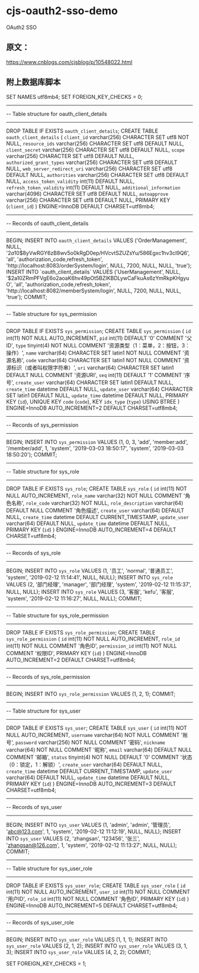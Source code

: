 # cjs-oauth2-sso-demo
OAuth2 SSO
## 原文：
https://www.cnblogs.com/cjsblog/p/10548022.html

## 附上数据库脚本


SET NAMES utf8mb4;
SET FOREIGN_KEY_CHECKS = 0;

-- ----------------------------
-- Table structure for oauth_client_details
-- ----------------------------
DROP TABLE IF EXISTS `oauth_client_details`;
CREATE TABLE `oauth_client_details` (
  `client_id` varchar(256) CHARACTER SET utf8 NOT NULL,
  `resource_ids` varchar(256) CHARACTER SET utf8 DEFAULT NULL,
  `client_secret` varchar(256) CHARACTER SET utf8 DEFAULT NULL,
  `scope` varchar(256) CHARACTER SET utf8 DEFAULT NULL,
  `authorized_grant_types` varchar(256) CHARACTER SET utf8 DEFAULT NULL,
  `web_server_redirect_uri` varchar(256) CHARACTER SET utf8 DEFAULT NULL,
  `authorities` varchar(256) CHARACTER SET utf8 DEFAULT NULL,
  `access_token_validity` int(11) DEFAULT NULL,
  `refresh_token_validity` int(11) DEFAULT NULL,
  `additional_information` varchar(4096) CHARACTER SET utf8 DEFAULT NULL,
  `autoapprove` varchar(256) CHARACTER SET utf8 DEFAULT NULL,
  PRIMARY KEY (`client_id`)
) ENGINE=InnoDB DEFAULT CHARSET=utf8mb4;

-- ----------------------------
-- Records of oauth_client_details
-- ----------------------------
BEGIN;
INSERT INTO `oauth_client_details` VALUES ('OrderManagement', NULL, '$2a$10$8yVwRGY6zB8wv5o0kRgD0ep/HVcvtSZUZsYu/586Egxc1hv3cI9Q6', 'all', 'authorization_code,refresh_token', 'http://localhost:8083/orderSystem/login', NULL, 7200, NULL, NULL, 'true');
INSERT INTO `oauth_client_details` VALUES ('UserManagement', NULL, '$2a$10$ZRmPFVgE6o2aoaK6hv49pOt5BZIKBDLywCaFkuAs6zYmRkpKHgyuO', 'all', 'authorization_code,refresh_token', 'http://localhost:8082/memberSystem/login', NULL, 7200, NULL, NULL, 'true');
COMMIT;

-- ----------------------------
-- Table structure for sys_permission
-- ----------------------------
DROP TABLE IF EXISTS `sys_permission`;
CREATE TABLE `sys_permission` (
  `id` int(11) NOT NULL AUTO_INCREMENT,
  `pid` int(11) DEFAULT '0' COMMENT '父ID',
  `type` tinyint(4) NOT NULL COMMENT '资源类型（1：菜单，2：按钮，3：操作）',
  `name` varchar(64) CHARACTER SET latin1 NOT NULL COMMENT '资源名称',
  `code` varchar(64) CHARACTER SET latin1 NOT NULL COMMENT '资源标识（或者叫权限字符串）',
  `uri` varchar(64) CHARACTER SET latin1 DEFAULT NULL COMMENT '资源URI',
  `seq` int(11) DEFAULT '1' COMMENT '序号',
  `create_user` varchar(64) CHARACTER SET latin1 DEFAULT NULL,
  `create_time` datetime DEFAULT NULL,
  `update_user` varchar(64) CHARACTER SET latin1 DEFAULT NULL,
  `update_time` datetime DEFAULT NULL,
  PRIMARY KEY (`id`),
  UNIQUE KEY `code` (`code`),
  KEY `idx_type` (`type`) USING BTREE
) ENGINE=InnoDB AUTO_INCREMENT=2 DEFAULT CHARSET=utf8mb4;

-- ----------------------------
-- Records of sys_permission
-- ----------------------------
BEGIN;
INSERT INTO `sys_permission` VALUES (1, 0, 3, 'add', 'member:add', '/member/add', 1, 'system', '2019-03-03 18:50:17', 'system', '2019-03-03 18:50:20');
COMMIT;

-- ----------------------------
-- Table structure for sys_role
-- ----------------------------
DROP TABLE IF EXISTS `sys_role`;
CREATE TABLE `sys_role` (
  `id` int(11) NOT NULL AUTO_INCREMENT,
  `role_name` varchar(32) NOT NULL COMMENT '角色名称',
  `role_code` varchar(32) NOT NULL,
  `role_description` varchar(64) DEFAULT NULL COMMENT '角色描述',
  `create_user` varchar(64) DEFAULT NULL,
  `create_time` datetime DEFAULT CURRENT_TIMESTAMP,
  `update_user` varchar(64) DEFAULT NULL,
  `update_time` datetime DEFAULT NULL,
  PRIMARY KEY (`id`)
) ENGINE=InnoDB AUTO_INCREMENT=4 DEFAULT CHARSET=utf8mb4;

-- ----------------------------
-- Records of sys_role
-- ----------------------------
BEGIN;
INSERT INTO `sys_role` VALUES (1, '员工', 'normal', '普通员工', 'system', '2019-02-12 11:14:41', NULL, NULL);
INSERT INTO `sys_role` VALUES (2, '部门经理', 'manager', '部门经理', 'system', '2019-02-12 11:15:37', NULL, NULL);
INSERT INTO `sys_role` VALUES (3, '客服', 'kefu', '客服', 'system', '2019-02-12 11:16:27', NULL, NULL);
COMMIT;

-- ----------------------------
-- Table structure for sys_role_permission
-- ----------------------------
DROP TABLE IF EXISTS `sys_role_permission`;
CREATE TABLE `sys_role_permission` (
  `id` int(11) NOT NULL AUTO_INCREMENT,
  `role_id` int(11) NOT NULL COMMENT '角色ID',
  `permission_id` int(11) NOT NULL COMMENT '权限ID',
  PRIMARY KEY (`id`)
) ENGINE=InnoDB AUTO_INCREMENT=2 DEFAULT CHARSET=utf8mb4;

-- ----------------------------
-- Records of sys_role_permission
-- ----------------------------
BEGIN;
INSERT INTO `sys_role_permission` VALUES (1, 2, 1);
COMMIT;

-- ----------------------------
-- Table structure for sys_user
-- ----------------------------
DROP TABLE IF EXISTS `sys_user`;
CREATE TABLE `sys_user` (
  `id` int(11) NOT NULL AUTO_INCREMENT,
  `username` varchar(64) NOT NULL COMMENT '账号',
  `password` varchar(256) NOT NULL COMMENT '密码',
  `nickname` varchar(64) NOT NULL COMMENT '昵称',
  `email` varchar(64) DEFAULT NULL COMMENT '邮箱',
  `status` tinyint(4) NOT NULL DEFAULT '0' COMMENT '状态（0：锁定，1：解锁）',
  `create_user` varchar(64) DEFAULT NULL,
  `create_time` datetime DEFAULT CURRENT_TIMESTAMP,
  `update_user` varchar(64) DEFAULT NULL,
  `update_time` datetime DEFAULT NULL,
  PRIMARY KEY (`id`)
) ENGINE=InnoDB AUTO_INCREMENT=3 DEFAULT CHARSET=utf8mb4;

-- ----------------------------
-- Records of sys_user
-- ----------------------------
BEGIN;
INSERT INTO `sys_user` VALUES (1, 'admin', 'admin', '管理员', 'abc@123.com', 1, 'system', '2019-02-12 11:12:19', NULL, NULL);
INSERT INTO `sys_user` VALUES (2, 'zhangsan', '123456', '张三', 'zhangsan@126.com', 1, 'system', '2019-02-12 11:13:27', NULL, NULL);
COMMIT;

-- ----------------------------
-- Table structure for sys_user_role
-- ----------------------------
DROP TABLE IF EXISTS `sys_user_role`;
CREATE TABLE `sys_user_role` (
  `id` int(11) NOT NULL AUTO_INCREMENT,
  `user_id` int(11) NOT NULL COMMENT '用户ID',
  `role_id` int(11) NOT NULL COMMENT '角色ID',
  PRIMARY KEY (`id`)
) ENGINE=InnoDB AUTO_INCREMENT=5 DEFAULT CHARSET=utf8mb4;

-- ----------------------------
-- Records of sys_user_role
-- ----------------------------
BEGIN;
INSERT INTO `sys_user_role` VALUES (1, 1, 1);
INSERT INTO `sys_user_role` VALUES (2, 1, 2);
INSERT INTO `sys_user_role` VALUES (3, 1, 3);
INSERT INTO `sys_user_role` VALUES (4, 2, 2);
COMMIT;

SET FOREIGN_KEY_CHECKS = 1;

